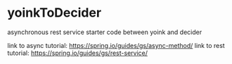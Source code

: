 # yoinkToDecider
asynchronous rest service starter code between yoink and decider

link to async tutorial: https://spring.io/guides/gs/async-method/
link to rest tutorial: https://spring.io/guides/gs/rest-service/
